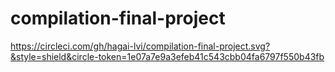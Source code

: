 # compilation-final-project
https://circleci.com/gh/hagai-lvi/compilation-final-project.svg?&style=shield&circle-token=1e07a7e9a3efeb41c543cbb04fa6797f550b43fb
